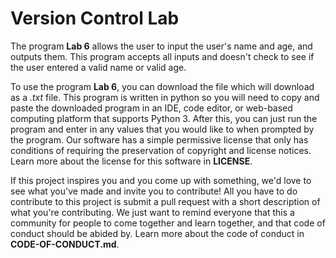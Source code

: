 # Version Control Lab

The program **Lab 6** allows the user to input the user's name and age, and outputs them. This program accepts all inputs and doesn't check to see if the user entered a valid name or valid age.

To use the program **Lab 6**, you can download the file which will download as a *.txt* file. This program is written in python so you will need to copy and paste the downloaded program in an IDE, code editor, or web-based computing platform that supports Python 3. After this, you can just run the program and enter in any values that you would like to when prompted by the program. Our software has a simple permissive license that only has conditions of requiring the preservation of copyright and license notices. Learn more about the license for this software in **LICENSE**.

If this project inspires you and you come up with something, we'd love to see what you've made and invite you to contribute! All you have to do contribute to this project is submit a pull request with a short description of what you're contributing. We just want to remind everyone that this a community for people to come together and learn together, and that code of conduct should be abided by. Learn more about the code of conduct in **CODE-OF-CONDUCT.md**. 
